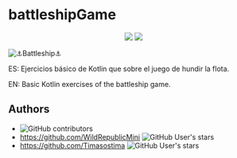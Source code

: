 # battleshipGame

<p align="center">
    <a href="https://img.shields.io/badge/-Kotlin-7F52FF?style=flat&logo=kotlin&logoColor=white" alt="Code Used">
        <img src="https://img.shields.io/badge/-Kotlin-7F52FF?style=flat&logo=kotlin&logoColor=white" /></a>
    <a href="https://img.shields.io/github/last-commit/WildRepublicMini/battleshipGame" alt="GitHub last commit">
        <img src="https://img.shields.io/github/last-commit/WildRepublicMini/battleshipGame" /></a>
</p>

![⚓Battleship⚓](https://github.com/user-attachments/assets/3303b5f4-8bfd-48ab-b100-9f0699bc9b76)


ES: Ejercicios básico de Kotlin que sobre el juego de hundir la flota.

EN: Basic Kotlin exercises of the battleship game.


## Authors
- ![GitHub contributors](https://img.shields.io/github/contributors/WildRepublicMini/battleshipGame)
- https://github.com/WildRepublicMini   ![GitHub User's stars](https://img.shields.io/github/stars/WildRepublicMini)
- https://github.com/Timasostima    ![GitHub User's stars](https://img.shields.io/github/stars/Timasostima)




